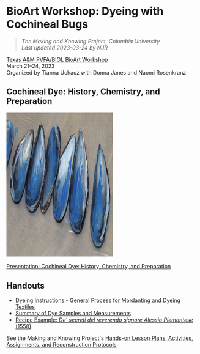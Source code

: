 # BioArt Workshop: Dyeing with Cochineal Bugs
>_The Making and Knowing Project, Columbia University_<br>
_Last updated 2023-03-24 by NJR_<br>

[Texas A&M PVFA/BIOL BioArt Workshop](https://pvfa.tamu.edu/news/2023/03/20/bio-art-workshops-to-show-creative-process-using-cochineal-insects-bacteria/)<br/>
March 21–24, 2023<br/>
Organized by Tianna Uchacz with Donna Janes and Naomi Rosenkranz

## Cochineal Dye: History, Chemistry, and Preparation

<img src="../images/azurite-shells.jpg?raw=true" style="width:2.89743in;height:3.92188in" />

[Presentation: Cochineal Dye: History, Chemistry, and Preparation](2023_dyes_cochineal-history-chem-prep_TAMU_compressed.pdf)


## Handouts

- [Dyeing Instructions - General Process for Mordanting and Dyeing Textiles](sp23_handout_dyeing-textiles_general-process.pdf)
- [Summary of Dye Samples and Measurements](sp23_printout_samples-amounts.pdf)
- [Recipe Example: *De' secreti del reverendo signore Alessio Piemontese* (1558)](sp23_printout_recipe-example-piemontese.pdf)


See the Making and Knowing Project's [Hands-on Lesson Plans, Activities, Assignments, and Reconstruction Protocols](index-activity-assignments.md)
